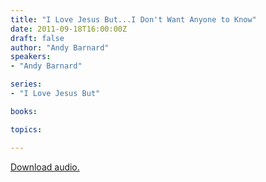 ```yaml
---
title: "I Love Jesus But...I Don't Want Anyone to Know"
date: 2011-09-18T16:00:00Z
draft: false
author: "Andy Barnard"
speakers:
- "Andy Barnard"

series:
- "I Love Jesus But"

books:

topics:

---
```

[Download audio.](https://s3.amazonaws.com/highway/sermons/2011_09/18_I_love_Jesus_But_I_Dont_Want_Anyone_to_Know.mp3)